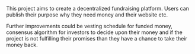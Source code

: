 This project aims to create a decentralized fundraising platform. Users can publish their purpose why they need money and their website etc. 

Further improvements could be vesting schedule for funded money, consensus algorithm for investors to decide upon their money and if the project is not fulfilling their promises than they have a chance to take their money back.

